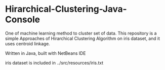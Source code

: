 # Hirarchical-Clustering-Java-Console
One of machine learning method to cluster set of data. 
This repository is a simple Approaches of Hirarchical Clustering Algorithm  on iris dataset, and it uses centroid linkage. 

Written in Java, built with NetBeans IDE

iris dataset is included in ../src/resources/iris.txt
